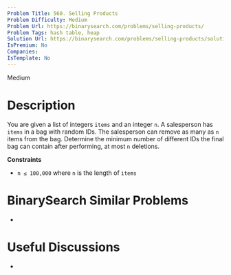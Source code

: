 ```yaml
---
Problem Title: 560. Selling Products
Problem Difficulty: Medium
Problem Url: https://binarysearch.com/problems/selling-products/
Problem Tags: hash table, heap
Solution Url: https://binarysearch.com/problems/selling-products/solutions/
IsPremium: No
Companies: 
IsTemplate: No
---
```


<span style="color: ;">Medium</span>

# Description

You are given a list of integers `items` and an integer `n`. A salesperson has `items` in a bag with random IDs. The salesperson can remove as many as `n` items from the bag. Determine the minimum number of different IDs the final bag can contain after performing, at most `n` deletions.

**Constraints**
- `n ≤ 100,000` where `n` is the length of `items`

# BinarySearch Similar Problems

- []()

# Useful Discussions

- []()

